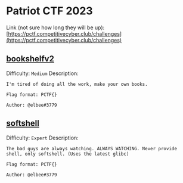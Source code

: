 # Patriot CTF 2023


Link (not sure how long they will be up): [https://pctf.competitivecyber.club/challenges](https://pctf.competitivecyber.club/challenges)

## [bookshelfv2](./pwn/chall_bookshelfv2/)

Difficulty: `Medium`
Description: 
```
I'm tired of doing all the work, make your own books.

Flag format: PCTF{}

Author: @elbee#3779
```

## [softshell](./pwn/chall_softshell)

Difficulty: `Expert`
Description: 
```
The bad guys are always watching. ALWAYS WATCHING. Never provide shell, only softshell. (Uses the latest glibc)

Flag format: PCTF{}

Author: @elbee#3779
```
